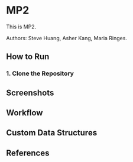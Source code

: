 # MP2
This is MP2.

Authors: Steve Huang, Asher Kang, Maria Ringes. 

## How to Run 
### 1. Clone the Repository

## Screenshots 

## Workflow

## Custom Data Structures

## References 

